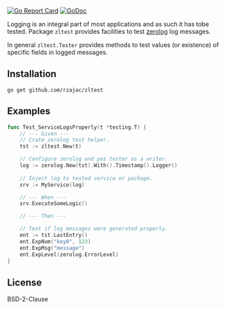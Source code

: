 [![Go Report Card](https://goreportcard.com/badge/github.com/rzajac/zltest)](https://goreportcard.com/report/github.com/rzajac/zltest)
[![GoDoc](https://img.shields.io/badge/api-Godoc-blue.svg)](https://pkg.go.dev/github.com/rzajac/zltest)

Logging is an integral part of most applications and as such it has tobe tested. 
Package `zltest` provides facilities to test 
[zerolog](https://github.com/rs/zerolog) log messages.

In general `zltest.Tester` provides methods to test values (or existence) of
specific fields in logged messages.

## Installation

```
go get github.com/rzajac/zltest
```

## Examples

```go
func Test_ServiceLogsProperly(t *testing.T) {
    // --- Given ---
    // Crate zerolog test helper. 
    tst := zltest.New(t)

    // Configure zerolog and pas tester as a writer.     
    log := zerolog.New(tst).With().Timestamp().Logger()
    
    // Inject log to tested service or package.
    srv := MyService(log)

    // --- When ---
    srv.ExecuteSomeLogic()

    // --- Then ---

    // Test if log messages were generated properly.
    ent := tst.LastEntry()
    ent.ExpNum("key0", 123)
    ent.ExpMsg("message")
    ent.ExpLevel(zerolog.ErrorLevel)
}
```

## License

BSD-2-Clause
